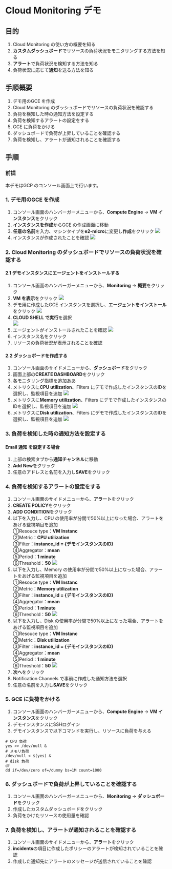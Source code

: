 # Cloud Monitoring デモ

## 目的
1. Cloud Monitoring の使い方の概要を知る
2. **カスタムダッシュボード**でリソースの負荷状況をモニタリングする方法を知る
3. **アラート**で負荷状況を検知する方法を知る
4. 負荷状況に応じて**通知**を送る方法を知る

## 手順概要
1. デモ用のGCE を作成
2. Cloud Monitoring のダッシュボードでリソースの負荷状況を確認する
3. 負荷を検知した時の通知方法を設定する
4. 負荷を検知するアラートの設定をする
5. GCE に負荷をかける
6. ダッシュボードで負荷が上昇していることを確認する
7. 負荷を検知し、アラートが通知されることを確認する
   
## 手順
### 前提
本デモはGCP のコンソール画面上で行います。 

### 1. デモ用のGCE を作成
1. コンソール画面のハンバーガーメニューから、**Compute Engine** -> **VM インスタンス**をクリック
2. **インスタンスを作成**からGCE の作成画面に移動
3. **任意の名前**を入力、マシンタイプを**e2-micro**に変更し**作成**をクリック
![](images/create_gce.png)
4. インスタンスが作成されたことを確認
![](images/create_gce_done.png)

### 2. Cloud Monitoring のダッシュボードでリソースの負荷状況を確認する
#### 2.1 デモインスタンスにエージェントをインストールする
1. コンソール画面のハンバーガーメニューから、**Monitoring** -> **概要**をクリック
2. **VM を表示**をクリック
![](images/check_agent.png)
3. デモ用に作成したGCE インスタンスを選択し、**エージェントをインストール**をクリック
![](images/install_agent.png)
4. **CLOUD SHELL で実行**を選択  
![](images/install_agent_shell.png)
5. エージェントがインストールされたことを確認
![](images/install_agent_done.png)
6. インスタンス名をクリック
7. リソースの負荷状況が表示されることを確認
#### 2.2 ダッシュボードを作成する
1. コンソール画面のサイドメニューから、**ダッシュボード**をクリック
2. 画面上部の**CREATE DASHBOARD**をクリック
3. 各モニタリング指標を追加ああ
4. メトリクスに**CPU utilization**、Filters にデモで作成したインスタンスのIDを選択し、監視項目を追加
![](images/create_cpu_monitoring.png)
5. メトリクスに**Memory utilization**、Filters にデモで作成したインスタンスのIDを選択し、監視項目を追加
![](images/create_memory_monitoring.png)
6. メトリクスに**Disk utilization**、Filters にデモで作成したインスタンスのIDを選択し、監視項目を追加
![](images/create_disk_monitoring.png)

### 3. 負荷を検知した時の通知方法を設定する
#### Email 通知 を設定する場合
1. 上部の検索タブから**通知チャンネル**に移動
2. **Add New**をクリック
3. 任意のアドレスと名前を入力し**SAVE**をクリック

### 4. 負荷を検知するアラートの設定をする
1. コンソール画面のサイドメニューから、**アラート**をクリック
2. **CREATE POLICY**をクリック
3. **ADD CONDITION**をクリック
4. 以下を入力し、CPU の使用率が分間で50%以上になった場合、アラートをあげる監視項目を追加  
    ①Resouce type：**VM Instanc**  
    ②Metric：**CPU utilization**  
    ③Filter：**instance_id = {デモインスタンスのID}**  
    ④Aggregator：**mean**  
    ⑤Period：**1 minute**  
    ⑥Threshold：**50**
![](images/create_cpu_arart.png)
5. 以下を入力し、Memory の使用率が分間で50%以上になった場合、アラートをあげる監視項目を追加  
    ①Resouce type：**VM Instanc**  
    ②Metric：**Memory utilization**  
    ③Filter：**instance_id = {デモインスタンスのID}**  
    ④Aggregator：**mean**  
    ⑤Period：**1 minute**  
    ⑥Threshold：**50**
![](images/create_memory_arart.png)
6. 以下を入力し、Disk の使用率が分間で50%以上になった場合、アラートをあげる監視項目を追加  
    ①Resouce type：**VM Instanc**  
    ②Metric：**Disk utilization**  
    ③Filter：**instance_id = {デモインスタンスのID}**  
    ④Aggregator：**mean**  
    ⑤Period：**1 minute**  
    ⑥Threshold：**50**
![](images/create_disk_arart.png)
7. **次へ**をクリック
8. Notification Channels で事前に作成した通知方法を選択
9. 任意の名前を入力し**SAVE**をクリック

### 5. GCE に負荷をかける
1. コンソール画面のハンバーガーメニューから、**Compute Engine** -> **VM インスタンス**をクリック
2. デモインスタンスにSSHログイン
3. デモインスタンスで以下コマンドを実行し、リソースに負荷を与える
```
# CPU 負荷
yes >> /dev/null &  
# メモリ負荷
/dev/null < $(yes) &
# disk 負荷
df
dd if=/dev/zero of=/dummy bs=1M count=1000
```

### 6. ダッシュボードで負荷が上昇していることを確認する
1. コンソール画面のハンバーガーメニューから、**Monitoring** -> **ダッシュボード**をクリック
2. 作成したカスタムダッシュボードをクリック
3. 負荷をかけたリソースの使用量を確認

### 7. 負荷を検知し、アラートが通知されることを確認する
1. コンソール画面のサイドメニューから、**アラート**をクリック
2. **incidents**の項目に作成したポリシーのアラートが検知されていることを確認
3. 作成した通知先にアラートのメッセージが送信されていることを確認